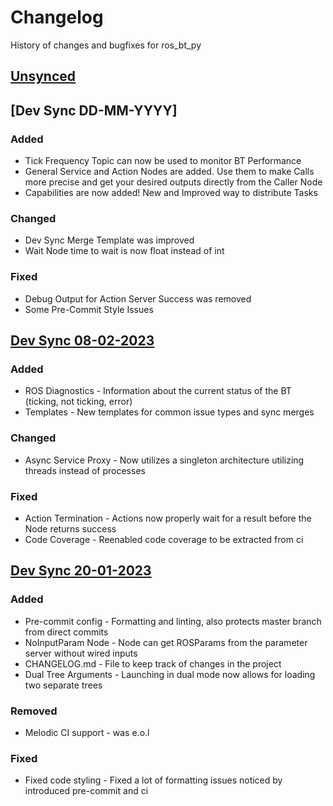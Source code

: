 # Changelog

History of changes and bugfixes for ros_bt_py

## [Unsynced]


## [Dev Sync DD-MM-YYYY]

### Added

- Tick Frequency Topic can now be used to monitor BT Performance
- General Service and Action Nodes are added. Use them to make Calls more precise and get your
  desired outputs directly from the Caller Node
- Capabilities are now added! New and Improved way to distribute Tasks

### Changed

- Dev Sync Merge Template was improved
- Wait Node time to wait is now float instead of int

### Fixed

- Debug Output for Action Server Success was removed
- Some Pre-Commit Style Issues


## [Dev Sync 08-02-2023]

### Added

- ROS Diagnostics - Information about the current status of the BT (ticking, not ticking, error)
- Templates - New templates for common issue types and sync merges

### Changed

- Async Service Proxy - Now utilizes a singleton architecture utilizing threads instead of processes

### Fixed

- Action Termination - Actions now properly wait for a result before the Node returns success
- Code Coverage - Reenabled code coverage to be extracted from ci


## [Dev Sync 20-01-2023]

### Added

- Pre-commit config - Formatting and linting, also protects master branch from direct commits
- NoInputParam Node - Node can get ROSParams from the parameter server without wired inputs
- CHANGELOG.md - File to keep track of changes in the project
- Dual Tree Arguments - Launching in dual mode now allows for loading two separate trees

### Removed

- Melodic CI support - was e.o.l

### Fixed

- Fixed code styling - Fixed a lot of formatting issues noticed by introduced pre-commit and ci


[Unsynced]: https://ids-git.fzi.de/ros/ros_bt_py/compare/master...dev
[Dev Sync 06-04-2023]: https://ids-git.fzi.de/ros/ros_bt_py/compare/OLDHASH...NEWHASH
[Dev Sync 08-02-2023]: https://ids-git.fzi.de/ros/ros_bt_py/compare/ba212432...6d3e71ba
[Dev Sync 20-01-2023]: https://ids-git.fzi.de/ros/ros_bt_py/commits/ba212432

<!---
## [Dev Sync DD-MM-YYYY]

### Added

- Put all Additions to the repository in here

### Changed

- Put all Changes in existing functionality here

### Deprecated

- Put all soon-to-be removed features here

### Removed

- Put all removed features here

### Fixed

- Put bugfixes here

[Dev Sync DD-MM-YYYY]: https://ids-git.fzi.de/ros/ros_bt_py/compare/OLDHASH...NEWHASH
-->
